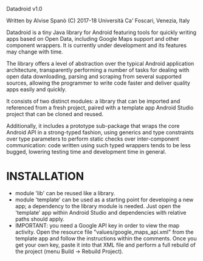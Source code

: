 ﻿Datadroid v1.0

Written by Alvise Spanò (C) 2017-18 Università Ca' Foscari, Venezia, Italy

Datadroid is a tiny Java library for Android featuring tools for quickly writing apps based on Open Data, including Google Maps support and other component wrappers. It is currently under development and its features may change with time.

The library offers a level of abstraction over the typical Android application architecture, transparently performing a number of tasks for dealing with open data downloading, parsing and scraping from several supported sources, allowing the programmer to write code faster and deliver quality apps easily and quickly.

It consists of two distinct modules: a library that can be imported and referenced from a fresh project, paired with a template app Android Studio project that can be cloned and reused.

Additionally, it includes a prototype sub-package that wraps the core Android API in a strong-typed fashion, using generics and type constraints over type parameters to perform static checks over inter-component communication: code written using such typed wrappers tends to be less bugged, lowering testing time and development time in general.


INSTALLATION
============

- module 'lib' can be reused like a library.
- module 'template' can be used as a starting point for developing a new app; a dependency to the library module is needed. Just open the 'template' app within Android Studio and dependencies with relative paths should apply.
- IMPORTANT: you need a Google API key in order to view the map activity. Open the resource file "values/google_maps_api.xml" from the template app and follow the instructions within the comments. Once you get your own key, paste it into that XML file and perform a full rebuild of the project (menu Build -> Rebuild Project).

